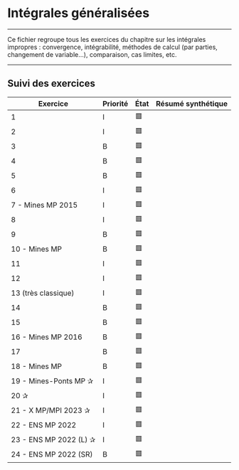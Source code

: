 # Intégrales généralisées

---

Ce fichier regroupe tous les exercices du chapitre sur les intégrales impropres : convergence, intégrabilité, méthodes de calcul (par parties, changement de variable…), comparaison, cas limites, etc.

---

## Suivi des exercices

| Exercice                                       | Priorité | État | Résumé synthétique |
|------------------------------------------------|----------|------|---------------------|
| 1                                              | I        | 🟥   |                     |
| 2                                              | I        | 🟥   |                     |
| 3                                              | B        | 🟥   |                     |
| 4                                              | B        | 🟥   |                     |
| 5                                              | B        | 🟥   |                     |
| 6                                              | I        | 🟥   |                     |
| 7 - Mines MP 2015                              | I        | 🟥   |                     |
| 8                                              | I        | 🟥   |                     |
| 9                                              | B        | 🟥   |                     |
| 10 - Mines MP                                  | B        | 🟥   |                     |
| 11                                             | I        | 🟥   |                     |
| 12                                             | I        | 🟥   |                     |
| 13 (très classique)                            | I        | 🟥   |                     |
| 14                                             | B        | 🟥   |                     |
| 15                                             | B        | 🟥   |                     |
| 16 - Mines MP 2016                             | B        | 🟥   |                     |
| 17                                             | B        | 🟥   |                     |
| 18 - Mines MP                                  | B        | 🟥   |                     |
| 19 - Mines-Ponts MP ✰                          | I        | 🟥   |                     |
| 20 ✰                                           | I        | 🟥   |                     |
| 21 - X MP/MPI 2023 ✰                           | I        | 🟥   |                     |
| 22 - ENS MP 2022                               | I        | 🟥   |                     |
| 23 - ENS MP 2022 (L) ✰                         | I        | 🟥   |                     |
| 24 - ENS MP 2022 (SR)                          | B        | 🟥   |                     |
